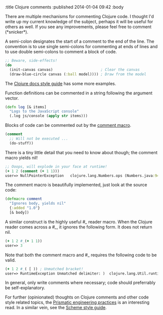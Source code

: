 :title Clojure comments
:published 2014-01-04 09:42
:body

There are multiple mechanisms for commenting Clojure code. I thought I'd write up my current knowledge of the subject, perhaps it will be useful for others as well. If you see any improvements, please feel free to comment (\*snicker\*).

A semi-colon designates the start of a comment to the end of the line. The convention is to use single semi-colons for commenting at ends of lines and to use double semi-colons to comment a block of code. 

```clj
;; Beware, side-effects!
(do 
  (init-canvas canvas)                      ; Clear the canvas
  (draw-blue-circle canvas (:ball model)))) ; Draw from the model  
```

The [Clojure docs style guide](http://clojuredocs.org/examples_style_guide) has some more examples.

Function definitions can be commented in a string following the argument vector.

```clj
(defn log [& items]
  "Logs to the JavaScript console"
  (.log js/console (apply str items)))
```

Blocks of code can be commented out by the [comment macro](http://clojuredocs.org/clojure_core/clojure.core/comment).

```clj
(comment
  ;; Will not be executed ...
  (do-stuff))
```

There is a tiny little detail that you need to know about though; the comment macro yields nil!

```clj
;; Ooops, will explode in your face at runtime!
(+ 1 2 (comment (+ 1 1)))
user=> NullPointerException   clojure.lang.Numbers.ops (Numbers.java:942)
```

The comment macro is beautifully implemented, just look at the source code:

```clj
(defmacro comment
  "Ignores body, yields nil"
  {:added "1.0"}
  [& body])
```

A similar construct is the highly useful *#\_* reader macro. When the Clojure reader comes across a *#\_*, it ignores the following form. It does not return nil. 

```clj
(+ 1 2 #_(+ 1 1))
user=> 3
```

Note that both the comment macro and #_ requires the following code to be valid. 

```clj
(+ 1 2 #_( [ )) ; Unmatched bracket!
user=> RuntimeException Unmatched delimiter: )  clojure.lang.Util.runtimeException (Util.java:219)
```

In general, only write comments where necessary; code should preferrably be self-explanatory.

For further (opinionated) thoughts on Clojure comments and other code style related topics, the [Prismatic engineering practices](https://github.com/Prismatic/eng-practices/blob/master/clojure/20130927-ns-organization.md) is an interesting read. In a similar vein, see the [Scheme style guide](http://mumble.net/~campbell/scheme/style.txt).
